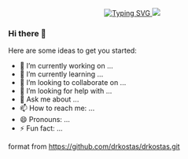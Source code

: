 <p align="center">
<a href="https://git.io/typing-svg">
  <img src="https://readme-typing-svg.demolab.com?font=Georgia&duration=1700&pause=100&color=228BF7&multiline=true&random=false&width=500&height=100&lines=SeongHo+Kim;Compiler+Engineer+%7C+BS+%26+MS+%26+PhD;Yonsei+University" alt="Typing SVG" />
</a>

<a href="https://github.com/seongho-git">
    <img src="https://github-stats-alpha.vercel.app/api?username=seongho-git&cc=228BF7&tc=37BCF6&ic=fff&bc=0000">
</a>

### Hi there 👋

Here are some ideas to get you started:

- 🔭 I’m currently working on ...
- 🌱 I’m currently learning ...
- 👯 I’m looking to collaborate on ...
- 🤔 I’m looking for help with ...
- 💬 Ask me about ...
- 📫 How to reach me: ...
- 😄 Pronouns: ...
- ⚡ Fun fact: ...

format from https://github.com/drkostas/drkostas.git

<!--
**seongho-git/seongho-git** is a ✨ _special_ ✨ repository because its `README.md` (this file) appears on your GitHub profile.

Here are some ideas to get you started:

- 🔭 I’m currently working on ...
- 🌱 I’m currently learning ...
- 👯 I’m looking to collaborate on ...
- 🤔 I’m looking for help with ...
- 💬 Ask me about ...
- 📫 How to reach me: ...
- 😄 Pronouns: ...
- ⚡ Fun fact: ...
-->
